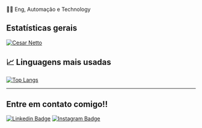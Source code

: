 👨‍💻 Eng, Automação e Technology<br>



## Estatísticas gerais

[![Cesar Netto](https://github-readme-stats.vercel.app/api?username=cesarnetto)](https://github.com/cesarnetto/github-readme-stats)

## 📈 Linguagens mais usadas

[![Top Langs](https://github-readme-stats.vercel.app/api/top-langs/?username=cesarnetto)](https://github.com/cesarnetto/github-readme-stats)

---
## Entre em contato comigo!!

[![Linkedin Badge](https://img.shields.io/badge/linkedin-%230077B5.svg?&style=for-the-badge&logo=linkedin&logoColor=white&link=https://www.linkedin.com/in/cesarnetto/)](https://www.linkedin.com/in/cesarnetto/)
[![Instagram Badge](https://img.shields.io/badge/instagram-%23E4405F.svg?&style=for-the-badge&logo=instagram&logoColor=white&link=https://www.instagram.com/cesarnetto_/)](https://www.instagram.com/cesarnetto_/)







